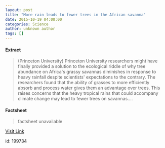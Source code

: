 ```yaml
---
layout: post
title: "More rain leads to fewer trees in the African savanna"
date: 2015-10-19 04:00:00
categories: Science
author: unknown author
tags: []
---
```



#### Extract
>(Princeton University) Princeton University researchers might have finally provided a solution to the ecological riddle of why tree abundance on Africa's grassy savannas diminishes in response to heavy rainfall despite scientists' expectations to the contrary. The researchers found that the ability of grasses to more efficiently absorb and process water gives them an advantage over trees. This raises concerns that the heavy tropical rains that could accompany climate change may lead to fewer trees on savannas....

#### Factsheet
>factsheet unavailable

[Visit Link](http://www.eurekalert.org/pub_releases/2015-10/pu-mrl101915.php)

id:  199734
